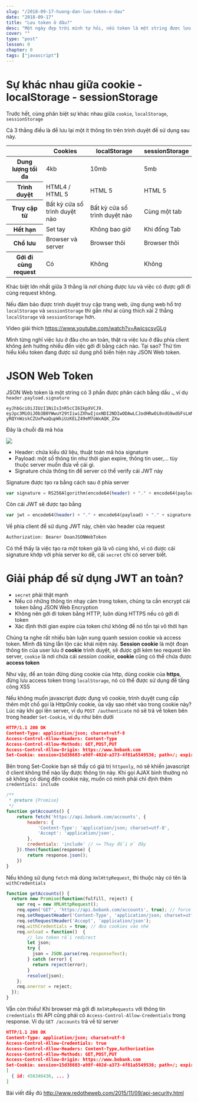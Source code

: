 ```yaml
---
slug: "/2018-09-17-huong-dan-luu-token-o-dau"
date: "2018-09-17"
title: "Lưu token ở đâu?"
desc: "Một ngày đẹp trời mình tự hỏi, nếu token là một string được lưu ở localStorage, liệu có an toàn không khi việc copy đoạn token này từ trình duyệt là vô cùng đơn giản? Liệu lưu trữ cái token ở đâu sẽ hợp lý?"
cover: ""
type: "post"
lesson: 0
chapter: 0
tags: ["javascript"]
---
```


# Sự khác nhau giữa cookie - localStorage - sessionStorage

Trước hết, cùng phân biệt sự khác nhau giữa `cookie`, `localStorage`, `sessionStorage`

Cả 3 thằng điều là để lưu lại một ít thông tin trên trình duyệt để sử dụng sau này.

<table class="table table-striped">
  <thead class="thead-inverse">
    <tr>
      <th></th>
      <th>Cookies</th>
      <th>localStorage</th>
      <th>sessionStorage</th>
    </tr>
  </thead>
  <tbody>
    <tr>
      <th scope="row">Dung lượng tối đa</th>
      <td>4kb</td>
      <td>10mb</td>
      <td>5mb</td>
    </tr>
    <tr>
      <th scope="row">Trình duyệt</th>
      <td>HTML4 / HTML 5</td>
      <td>HTML 5</td>
      <td>HTML 5</td>
    </tr>
    <tr>
      <th scope="row">Truy cập từ</th>
      <td>Bất kỳ cửa số trình duyệt nào</td>
      <td>Bất kỳ cửa số trình duyệt nào</td>
      <td>Cùng một tab</td>
    </tr>
    <tr>
      <th scope="row">Hết hạn</th>
      <td>Set tay</td>
      <td>Không bao giờ</td>
      <td>Khi đống Tab</td>
    </tr>
    <tr>
      <th scope="row">Chổ lưu</th>
      <td>Browser và server</td>
      <td>Browser thôi</td>
      <td>Browser thôi</td>
    </tr>
    <tr>
      <th scope="row">Gởi đi cùng request</th>
      <td>Có</td>
      <td>Không</td>
      <td>Không</td>
    </tr>
  </tbody>
</table>

Khác biệt lớn nhất giữa 3 thằng là *nơi* chúng được lưu và việc có được gởi đi cùng request không.

Nếu đảm bảo được trình duyệt truy cập trang web, ứng dụng web hổ trợ `localStorage` và `sessionStorage` thì gần như ai cũng thích xài 2 thằng `localStorage` và `sessionStorage` hơn.

Video giải thích
https://www.youtube.com/watch?v=AwicscsvGLg

Mình từng nghĩ việc lưu ở đâu cho an toàn, thật ra việc lưu ở đâu phía client không ảnh hưởng nhiều đến việc gởi đi bằng cách nào. Tại sao? Thử tìm hiểu kiểu token đang được sử dụng phổ biến hiện này JSON Web token.

# JSON Web Token

JSON Web token là một string có 3 phần được phân cách bằng dấu **.**, ví dụ `header.payload.signature`

```
eyJhbGciOiJIUzI1NiIsInR5cCI6IkpXVCJ9.
eyJpc3MiOiJ0b3B0YWwuY29tIiwiZXhwIjoxNDI2NDIwODAwLCJodHRwOi8vdG9wdGFsLmNvbS9qd3RfY2xhaW1zL2lzX2FkbWluIjp0cnVlLCJjb21wYW55IjoiVG9wdGFsIiwiYXdlc29tZSI6dHJ1ZX0.
yRQYnWzskCZUxPwaQupWkiUzKELZ49eM7oWxAQK_ZXw
```

Đây là chuỗi đã mã hóa

![](https://techmaster.vn/fileman/Uploads/users/2504/toptal-blog-image-1426676395222.jpeg)

- Header: chứa kiểu dữ liệu, thuật toán mã hóa signature
- Payload: một số thông tin như thời gian expire, thông tin user,... tùy thuộc server muốn đưa về cái gì.
- Signature chứa thông tin để server có thể verify cái JWT này

Signature được tạo ra bằng cách sau ở phía server

```php
var signature = RS256Algorithm(encode64(header) + "." + encode64(payload) , secret);
```

Còn cái JWT sẽ được tạo bằng

```php
var jwt = encode64(header) + "." + encode64(payload) + "." + signature;
```

Về phía client để sử dụng JWT này, chèn vào header của request

```js
Authorization: Bearer DoanJSONWebToken
```

Có thể thấy là việc tạo ra một token giả là vô cùng khó, vì có được cái signature khớp với phía server ko dễ, cái `secret` chỉ có server biết.

# Giải pháp để sử dụng JWT an toàn?

- `secret` phải thật mạnh
- Nếu có những thông tin nhạy cảm trong token, chúng ta cần encrypt cái token bằng JSON Web Encryption
- Không nên gởi đi token bằng HTTP, luôn dùng HTTPS nếu có gởi đi token
- Xác định thời gian expire của token chứ không để nó tồn tại vô thời hạn

Chúng ta nghe rất nhiều bàn luận xung quanh session cookie và access token. Mình đã từng lẫn lộn các khái niệm này. **Session cookie** là một đoạn thông tin của user lưu ở **cookie** trình duyệt, sẽ được gởi kèm teo request lên server, `cookie` là nơi chứa cái *session cookie*, **cookie** cũng có thể chứa được **access token**

Như vậy, để an toàn đừng dùng cookie của http, dùng cookie của **https**, đừng lưu access token trong `localStorage`, nó có thể được sử dụng để tấng công XSS

Nếu không muốn javascript được đụng vô cookie, trình duyệt cung cấp thêm một chổ gọi là HttpOnly cookie, ủa vậy sao nhét vào trong cookie này? Lúc này khi gọi lên server, ví dụ `POST /authenticate` nó sẽ trả về token bên trong header `Set-Cookie`, ví dụ như bên dưới

```json
HTTP/1.1 200 OK
Content-Type: application/json; charset=utf-8
Access-Control-Allow-Headers: Content-Type
Access-Control-Allow-Methods: GET,POST,PUT
Access-Control-Allow-Origin: https://www.bobank.com
Set-Cookie: session=15d38683-a98f-402d-a373-4f81a5549536; path=/; expires=Fri, 06 Nov 2015 08:30:15 GMT; httponly
```

Bên trong Set-Cookie bạn sẽ thấy có giá trị `httponly`, nó sẽ khiến javascript ở client không thể nào lấy được thông tin này. Khi gọi AJAX bình thường nó sẽ không có dùng đến cookie này, muốn có mình phải chỉ định thêm `credentials: include`

```js
/**
 * @return {Promise}
 */
function getAccounts() {
    return fetch('https://api.bobank.com/accounts', {
        headers: {
            'Content-Type': 'application/json; charset=utf-8',
            'Accept': 'application/json',
        },
        credentials: 'include' // <= Thay đổi ở đây
    }).then(function(response) {
        return response.json();
    })
}
```

Nếu không sử dụng `fetch` mà dùng `XmlHttpRequest`, thì thuộc này có tên là `withCredentials`

```js
function getAccounts() {
  return new Promise(function(fulfill, reject) {
    var req = new XMLHttpRequest();
    req.open('GET', 'https://api.bobank.com/accounts', true); // force XMLHttpRequest2
    req.setRequestHeader('Content-Type', 'application/json; charset=utf-8');
    req.setRequestHeader('Accept', 'application/json');
    req.withCredentials = true; // đưa cookies vào nhé
    req.onload = function()  {
        // lưu token rồi redirect
        let json;
        try {
          json = JSON.parse(req.responseText);
        } catch (error) {
          return reject(error);
        }
        resolve(json);
    };
    req.onerror = reject;
  });
}
```

Vẫn còn thiếu! Khi browser mà gởi đi `XmlHtpRequests` với thông tin `credentials` thì API cũng phải có `Access-Control-Allow-Credentials` trong response. Ví dụ `GET /accounts` trả về từ server

```json
HTTP/1.1 200 OK
Content-Type: application/json; charset=utf-8
Access-Control-Allow-Credentials: true
Access-Control-Allow-Headers: Content-Type,Authorization
Access-Control-Allow-Methods: GET,POST,PUT
Access-Control-Allow-Origin: https://www.bobank.com
Set-Cookie: session=15d38683-a98f-402d-a373-4f81a5549536; path=/; expires=Fri, 06 Nov 2015 09:30:15 GMT; httponly
[
  { id: 456346436, ... }
]
```

Bài viết đầy đủ http://www.redotheweb.com/2015/11/09/api-security.html